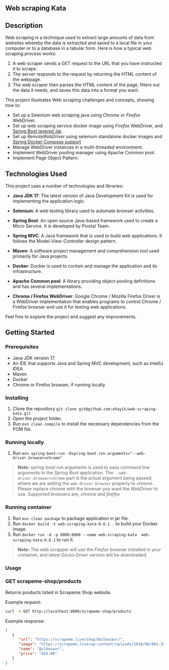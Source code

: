 ## Web scraping Kata

## Description

Web scraping is a technique used to extract large amounts of data from websites whereby the data is
extracted and saved to a local file in your computer or to a database in a tabular form.
Here is how a typical web scraping process works:

1. A web scraper sends a GET request to the URL that you have instructed it to scrape.
2. The server responds to the request by returning the HTML content of the webpage.
3. The web scraper then parses the HTML content of the page, filters out the data it needs,
   and saves this data into a format you want.

This project illustrates Web scraping challenges and concepts, showing how to:

- Set up a Selenium web scraping java using _Chrome_ or _Firefox_ WebDriver.
- Set up web scraping service docker image using _Firefox_ WebDriver, and [Spring Boot layered Jar](https://www.baeldung.com/spring-boot-docker-images#layered-jars).
- Set up _RemoteWebDriver_ using selenium standalone docker images and [Spring Docker Compose support](https://spring.io/blog/2023/06/21/docker-compose-support-in-spring-boot-3-1)
- Manage WebDriver instances in a multi-threaded environment.
- Implement WebDriver pooling manager using Apache Common pool.
- Implement Page Object Pattern.

## Technologies Used

This project uses a number of technologies and libraries:

- **Java JDK 17**: The latest version of Java Development Kit is used for implementing the application logic.

- **Selenium**: A web testing library used to automate browser activities.

- **Spring Boot**: An open source Java-based framework used to create a Micro Service. It is developed by Pivotal Team.

- **Spring MVC**: A Java framework that is used to build web applications. It follows the Model-View-Controller design pattern.

- **Maven**: A software project management and comprehension tool used primarily for Java projects.

- **Docker**: Docker is used to contain and manage the application and its infrastructure.

- **Apache Common pool**: A library providing object-pooling definitions and has several implementations.

- **Chrome / Firefox WebDriver**: Google Chrome / Mozilla Firefox Driver is a WebDriver implementation that enables programs to control 
  Chrome / Firefox browser and use it for testing web applications.

Feel free to explore the project and suggest any improvements.

## Getting Started

### Prerequisites

- Java JDK version 17.
- An IDE that supports Java and Spring MVC development, such as IntelliJ IDEA
- Maven
- Docker
- Chrome or Firefox browser, if running locally

### Installing

1. Clone the repository `git clone git@github.com:ehayik/web-scraping-kata.git`
2. Open the project folder.
3. Run `mvn clean compile` to install the necessary dependencies from the POM file.

### Running locally

1. Run `mvn spring-boot:run -Dspring-boot.run.arguments="--web-driver.browser=chrome"`

> **Note:** 
> spring-boot.run.arguments is used to pass command line arguments to the _Spring Boot_ application. 
> The `--web-driver.browser=chrome` part is the actual argument being passed, where we are setting 
> the `web-driver.browser` property to _chrome_. Please replace chrome with the browser you want the _WebDriver_ to use.
> Supported browsers are, _chrome_ and _firefox_

### Running container

1. Run `mvn clean package` to package application in jar file.
2. Run `docker build -t web-scraping-kata:0.0.1 .`  to build your Docker image.
3. Run `docker run -d -p 8080:8080 --name web-scraping-kata  web-scraping-kata:0.0.1` to run it.

> **Note:** 
> The web scrapper will use the _Firefox_ browser installed in your container, and latest _Gecko Driver_ version will be downloaded.

### Usage

### GET scrapeme-shop/products

Returns products listed in Scrapeme Shop website.

Example request: 

```bash
curl -X GET http://localhost:8080/scrapeme-shop/products
```

Example response:

```json
[
   {
      "url": "https://scrapeme.live/shop/Bulbasaur/",
      "image": "https://scrapeme.live/wp-content/uploads/2018/08/001-350x350.png",
      "name": "Bulbasaur",
      "price": "£63.00"
   }
]
```
